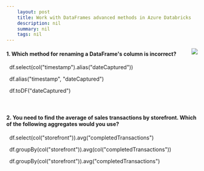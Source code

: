 ```yaml
---
    layout: post
    title: Work with DataFrames advanced methods in Azure Databricks 
    description: nil
    summary: nil
    tags: nil
---
```



 <a target="_blank" href="https://docs.microsoft.com/en-us/learn/modules/work-dataframes-advanced-methods-azure-databricks/5-knowledge-check/"><i class="fas fa-external-link-alt"></i> </a>
 <img align="right" src="https://docs.microsoft.com/en-us/learn/achievements/work-dataframes-advanced-methods-azure-databricks.svg">
####  1. Which method for renaming a DataFrame's column is incorrect?


<i class='far fa-square'></i> &nbsp;&nbsp;df.select(col("timestamp").alias("dateCaptured"))

<i class='fas fa-check-square' style='color: Dodgerblue;'></i> &nbsp;&nbsp;df.alias("timestamp", "dateCaptured")

<i class='far fa-square'></i> &nbsp;&nbsp;df.toDF("dateCaptured")
<br />
<br />
<br />

####  2. You need to find the average of sales transactions by storefront. Which of the following aggregates would you use?


<i class='far fa-square'></i> &nbsp;&nbsp;df.select(col("storefront")).avg("completedTransactions")

<i class='far fa-square'></i> &nbsp;&nbsp;df.groupBy(col("storefront")).avg(col("completedTransactions"))

<i class='fas fa-check-square' style='color: Dodgerblue;'></i> &nbsp;&nbsp;df.groupBy(col("storefront")).avg("completedTransactions")
<br />
<br />
<br />
